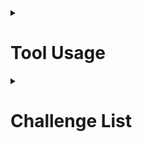 <details>

<summary>

# Tool Usage 
 
</summary>

|Category|Tool|Challenge Used
|---|---|---|
|Preparation|Generate Rows|[No. 1](Challenges_1-50/Challenge_1/README.md), |
||Select|[No. 2](Challenges_1-50/Challenge_2/README.md), [No. 4](Challenges_1-50/Challenge_4/README.md),|
||Data Cleanising|[No. 2](Challenges_1-50/Challenge_2/README.md), |
||Sort|[No. 3](Challenges_1-50/Challenge_3/README.md), [No. 6](Challenges_1-50/Challenge_6/README.md), |
||Record ID|[No. 3](Challenges_1-50/Challenge_3/README.md), |
||Multi-Row Formula|[No. 3](Challenges_1-50/Challenge_3/README.md), |
||Formula|[No. 4](Challenges_1-50/Challenge_4/README.md), [No. 5](Challenges_1-50/Challenge_5/README.md), |
||Filter|[No. 5](Challenges_1-50/Challenge_5/README.md), |
||Unique|[No. 5](Challenges_1-50/Challenge_5/README.md), |
|Join|Join|[No. 1](Challenges_1-50/Challenge_1/README.md), [No. 3](Challenges_1-50/Challenge_3/README.md), |
||Union|[No. 5](Challenges_1-50/Challenge_5/README.md), |
||Append Fields|[No. 5](Challenges_1-50/Challenge_5/README.md), |
|Parse|Text to Columns|[No. 1](Challenges_1-50/Challenge_1/README.md), [No. 2](Challenges_1-50/Challenge_2/README.md), |
||DateTime|[No. 2](Challenges_1-50/Challenge_2/README.md), [No. 4](Challenges_1-50/Challenge_4/README.md),|
||RegEx|[No. 4](Challenges_1-50/Challenge_4/README.md), |
|Transform|Summarize|[No. 1](Challenges_1-50/Challenge_1/README.md),|
||Transpose|[No. 3](Challenges_1-50/Challenge_3/README.md), |
||Cross Tab|[No. 3](Challenges_1-50/Challenge_3/README.md), [No. 5](Challenges_1-50/Challenge_5/README.md), |
|Developer|Dynamic Rename|[No. 3](Challenges_1-50/Challenge_3/README.md), |
|Reporting|
|Spatial|Poly-Build|[No. 6](Challenges_1-50/Challenge_6/README.md), |
||Spatial Info|[No. 6](Challenges_1-50/Challenge_6/README.md), |
|Interface|Macro Input|[No. 5](Challenges_1-50/Challenge_5/README.md), |
||Drop Down|[No. 5](Challenges_1-50/Challenge_5/README.md), |
||Action|[No. 5](Challenges_1-50/Challenge_5/README.md), |
||Macro Output|[No. 5](Challenges_1-50/Challenge_5/README.md), |
|Data Investigation|
|Predictive|
|Time Series|
|Connectors|

</details>

<details>
  
<summary>

# Challenge List
 
</summary>

|No.|Challenge Name|Solution|Certification Level|
|---|---|---|---|
|1.|Join to Range|[Challenge 1](Challenges_1-50/Challenge_1/README.md)|Core|
|2.|Preparing Delimited Data|[Challenge 2](Challenges_1-50/Challenge_2/README.md)|Foundation|
|3.|Running Averages|[Challenge 3](Challenges_1-50/Challenge_3/README.md)|Advanced|
|4.|Date Parsing|[Challenge 4](Challenges_1-50/Challenge_4/README.md)|Advanced|
|5.|HR Position Finder Application|[Challenge 5](Challenges_1-50/Challenge_5/README.md)|Advanced|
|6.|Spatial Route|[Challenge 6](Challenges_1-50/Challenge_6/README.md)|Advanced|
|7.|Download Data and Parse JSON|[Challenge 7](Challenges_1-50/Challenge_7/README.md)|Advanced|
|8.|Aggregate Consumer Purchases|[Challenge 8](Challenges_1-50/Challenge_8/README.md)|Core|
|9.|Analytics Ranking|[Challenge 9](Challenges_1-50/Challenge_9/README.md)|Core|
|10.|Date Time Calculations|[Challenge 10](Challenges_1-50/Challenge_10/README.md)|Core|

</details>
